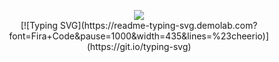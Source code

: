 <p align="center">
  <img src="https://media0.giphy.com/media/7hLfnrOiTBE1q/giphy.gif" /> <br />
  [![Typing SVG](https://readme-typing-svg.demolab.com?font=Fira+Code&pause=1000&width=435&lines=%23cheerio)](https://git.io/typing-svg)
</p>
